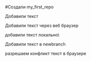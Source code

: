 ﻿#Создали  my_first_repo

Добавили текст

Добавили текст через веб браузер

добавили текст локально\

Добавили текст в newbranch

разрешаем конфликт текст в браузере

